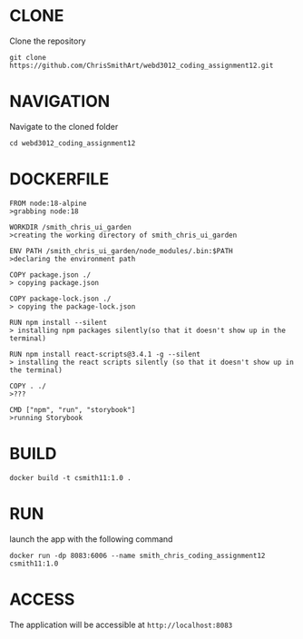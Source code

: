 
# CLONE #
Clone the repository
```
git clone https://github.com/ChrisSmithArt/webd3012_coding_assignment12.git
```
# NAVIGATION #
Navigate to the cloned folder
```
cd webd3012_coding_assignment12
```

# DOCKERFILE #
```
FROM node:18-alpine
>grabbing node:18

WORKDIR /smith_chris_ui_garden
>creating the working directory of smith_chris_ui_garden

ENV PATH /smith_chris_ui_garden/node_modules/.bin:$PATH
>declaring the environment path

COPY package.json ./
> copying package.json

COPY package-lock.json ./
> copying the package-lock.json

RUN npm install --silent
> installing npm packages silently(so that it doesn't show up in the terminal)

RUN npm install react-scripts@3.4.1 -g --silent
> installing the react scripts silently (so that it doesn't show up in the terminal)

COPY . ./
>???

CMD ["npm", "run", "storybook"]
>running Storybook
```


# BUILD #

```
docker build -t csmith11:1.0 .
```
# RUN #

launch the app with the following command
``` 
docker run -dp 8083:6006 --name smith_chris_coding_assignment12 csmith11:1.0
```

# ACCESS #
The application will be accessible at ```http://localhost:8083```


